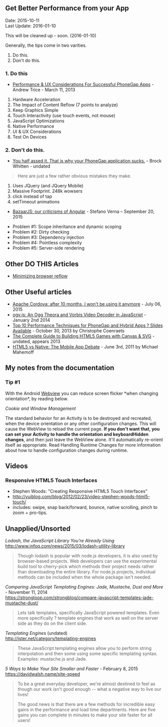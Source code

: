 ## Get Better Performance from your App ##
Date: 2015-10-11<br>
Last Update: 2016-01-10

This will be cleaned up - soon. (2016-01-10)


Generally, the tips come in two varities.

1. Do this.
2. Don't do this.

### 1. Do this ###

* [Performance & UX Considerations For Successful PhoneGap Apps](http://www.tricedesigns.com/2013/03/11/performance-ux-considerations-for-successful-phonegap-apps/) - Andrew Trice - March 11, 2013 
 1. Hardware Acceleration
 2. The Impact of Content Reflow (7 points to analyze)
 3. Keep Graphics Simple
 4. Touch Interactivity (use touch events, not mouse)
 5. JavaScript Optimizations
 6. Native Performance
 7. UI & UX Considerations
 8. Test On Devices

### 2. Don't do this. ###

* [You half assed it. That is why your PhoneGap application sucks.](http://sintaxi.com/you-half-assed-it) - Brock Whitten - undated
 > Here are just a few rather obvious mistakes they make.
 
 1. Uses JQuery (and JQuery Mobile)
 2. Massive Footprint. 248k wowsers
 3. click instead of tap
 4. setTimeout animations

* [BazaarJS: our criticisms of Angular](http://www.leanpanda.com/blog/2015/09/20/our-criticisms-of-angularjs/) - Stefano Verna &ndash; September 20, 2015

- Problem #1: Scope inheritance and dynamic scoping
- Problem #2: Dirty checking
- Problem #3: Dependency injection
- Problem #4: Pointless complexity
- Problem #5: Server-side rendering


## Other DO THIS Articles ##

- [Minimizing browser reflow](https://developers.google.com/speed/articles/reflow?hl=en)

## Other Useful articles ##

- [Apache Cordova: after 10 months, I won't be using it anymore](http://geekcoder.org/apache-cordova-after-10-months-i-wont-using-it-anymore/) - July 06, 2015
- [ogv.js: An Ogg Theora and Vorbis Video Decoder in JavaScript](http://badassjs.com/post/71980473022/ogvjs-an-ogg-theora-and-vorbis-video-decoder-in) - January 2nd 2014
- [Top 10 Performance Techniques for PhoneGap and Hybrid Apps ? Slides Available](http://coenraets.org/blog/2013/10/top-10-performance-techniques-for-phonegap-and-hybrid-apps-slides-available/?utm_source=rss%26utm_medium=rss%26utm_campaign=top-10-performance-techniques-for-phonegap-and-hybrid-apps-slides-available) - October 30, 2013 by Christophe Coenraets
- [The Complete Guide to Building HTML5 Games with Canvas & SVG](http://www.htmlgoodies.com/html5/client/the-complete-guide-to-building-html5-games-with-canvas-svg.html) - undated, appears 2013
- [HTML5 vs Native: The Mobile App Debate](http://www.html5rocks.com/en/mobile/nativedebate/) - June 3rd, 2011 by Michael Mahemoff

## My notes from the documentation ##

### Tip #1 ###
With the Android [Webview](http://developer.android.com/reference/android/webkit/WebView.html) you can reduce screen flicker \*when changing orientation*, by reading below.

_Cookie and Window Management_

The standard behavior for an Activity is to be destroyed and recreated, when the device orientation or any other configuration changes. This will cause the WebView to reload the current page. **If you don't want that, you can set your Activity to handle the orientation and keyboardHidden changes**, and then just leave the WebView alone. It'll automatically re-orient itself as appropriate. Read Handling Runtime Changes for more information about how to handle configuration changes during runtime.



## Videos ##

### Responsive HTML5 Touch Interfaces ###

* Stephen Woods: "Creating Responsive HTML5 Touch Interfaces"
* http://yuiblog.com/blog/2012/02/23/video-stephen-woods-html5-touch/
* includes: swipe, snap back/forward, bounce, native scrolling, pinch to zoom + pro-tips.


## Unapplied/Unsorted ##

*Lodash, the JavaScript Library You're Already Using*<br>
http://www.infoq.com/news/2015/03/lodash-utility-library

> Though lodash is popular with node.js developers, it is also used by browser-based projects. Web developers can use the experimental build tool to cherry-pick which methods their project needs rather than downloading the entire library. For node.js projects, individual methods can be included when the whole package isn't needed.

*Comparing JavaScript Templating Engines: Jade, Mustache, Dust and More* - November 11, 2014<br>
https://strongloop.com/strongblog/compare-javascript-templates-jade-mustache-dust/

> Lets talk templates, specifically JavaScript powered templates. Even more specifically ? template engines that work as well on the server side as they do on the client side. 

*Templating Engines* (undated)<br>
http://jster.net/category/templating-engines

> These JavaScript templating engines allow you to perform string interpolation and then some using some specific templating syntax. Examples: mustache.js and Jade. 

*5 Ways to Make Your Site Smaller and Faster* - February 8, 2015<br>
https://davidwalsh.name/site-speed

> To be a great everyday developer, we're almost destined to feel as though our work isn't good enough -- what a negative way to live our lives! <p> The good news is that there are a few methods for incredible easy gains in the performance and load time departments.  Here are five gains you can complete in minutes to make your site faster for all users!


